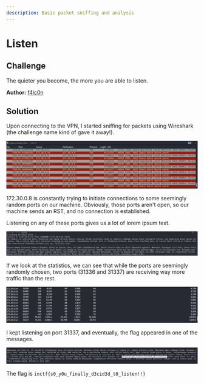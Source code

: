 ```yaml
---
description: Basic packet sniffing and analysis
---
```


# Listen

## Challenge

The quieter you become, the more you are able to listen.

**Author:** [f4lc0n](https://twitter.com/theevilsyn)

## Solution

Upon connecting to the VPN, I started sniffing for packets using Wireshark \(the challenge name kind of gave it away!\).

![](../../.gitbook/assets/image%20%2841%29.png)

172.30.0.8 is constantly trying to initiate connections to some seemingly random ports on our machine. Obviously, those ports aren't open, so our machine sends an RST, and no connection is established.

Listening on any of these ports gives us a lot of lorem ipsum text.

![](../../.gitbook/assets/image%20%2843%29.png)

If we look at the statistics, we can see that while the ports are seemingly randomly chosen, two ports \(31336 and 31337\) are receiving way more traffic than the rest.

![](../../.gitbook/assets/image%20%2864%29.png)

I kept listening on port 31337, and eventually, the flag appeared in one of the messages.

![](../../.gitbook/assets/image%20%2842%29.png)

The flag is `inctf{s0_y0u_finally_d3cid3d_t0_listen!!}`

